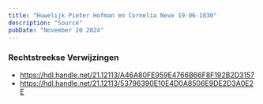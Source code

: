 ```yaml
---
title: "Huwelijk Pieter Hofman en Cornelia Neve 19-06-1830"
description: "Source"
pubDate: "November 20 2024"
---
```


### Rechtstreekse Verwijzingen
- https://hdl.handle.net/21.12113/A46A80FE959E4766B66F8F192B2D3157
- https://hdl.handle.net/21.12113/53796390E10E4D0A8506E9DE2D3A0E2E